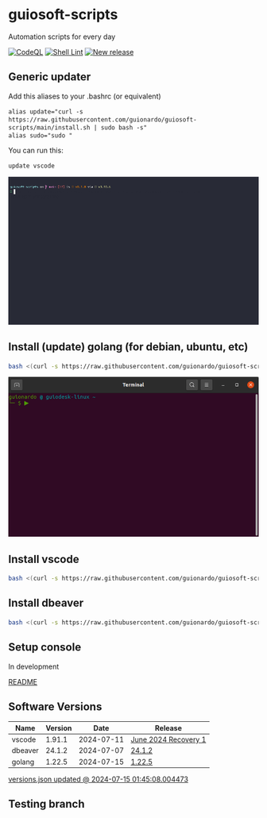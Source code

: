 # guiosoft-scripts

Automation scripts for every day

[![CodeQL](https://github.com/guionardo/guiosoft-scripts/actions/workflows/codeql-analysis.yml/badge.svg)](https://github.com/guionardo/guiosoft-scripts/actions/workflows/codeql-analysis.yml)
[![Shell Lint](https://github.com/guionardo/guiosoft-scripts/actions/workflows/shell.yml/badge.svg)](https://github.com/guionardo/guiosoft-scripts/actions/workflows/shell.yml)
[![New release](https://github.com/guionardo/guiosoft-scripts/actions/workflows/new_release.yml/badge.svg)](https://github.com/guionardo/guiosoft-scripts/actions/workflows/new_release.yml)

## Generic updater

Add this aliases to your .bashrc (or equivalent)

```
alias update="curl -s https://raw.githubusercontent.com/guionardo/guiosoft-scripts/main/install.sh | sudo bash -s"
alias sudo="sudo "
```

You can run this:

```bash
update vscode
```

![vscode](docs/vscode.gif)


## Install (update) golang (for debian, ubuntu, etc)

```bash
bash <(curl -s https://raw.githubusercontent.com/guionardo/guiosoft-scripts/main/install_golang.sh)
```

![install-golang](docs/install_golang.gif)

## Install vscode

```bash
bash <(curl -s https://raw.githubusercontent.com/guionardo/guiosoft-scripts/main/install_vscode.sh)
```

## Install dbeaver

```bash
bash <(curl -s https://raw.githubusercontent.com/guionardo/guiosoft-scripts/main/install_dbeaver.sh)
```

## Setup console

In development

[README](terminal_setup/README.md)

## Software Versions

| Name | Version | Date | Release |
|------|---------|------|---------|
| vscode | 1.91.1 | 2024-07-11 | [June 2024 Recovery 1](https://code.visualstudio.com/sha/download?build=stable&os=linux-deb-x64) |
| dbeaver | 24.1.2 | 2024-07-07 | [24.1.2](https://dbeaver.io/files/dbeaver-ce_latest_amd64.deb) |
| golang | 1.22.5 | 2024-07-15 | [1.22.5](https://golang.org/dl/go1.22.5.linux-amd64.tar.gz) |

[versions.json updated @ 2024-07-15 01:45:08.004473](versions.json)


## Testing branch